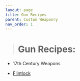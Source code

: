 ```yaml
---
layout: page
title: Gun Recipes
parent: Custom Weaponry
nav_order: 1
---
```


> # **Gun Recipes:**

 - 17th Century Weapons

- [Flintlock](https://github.com/EcoRedux/EcoRedux-Wiki/blob/49b12dcd5ae87aff9a3c594dad0d1889194a78d0/Custom%20Weaponry/GunTypes/Flintlock.md)

